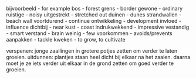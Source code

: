 bijvoorbeeld - for example
bos - forest
grens - border
gewone - ordinary 
ruistige - noisy
uitgestrekt - stretched out
duinen - dunes
strandwallen - beach wall
voortdurend - continue
ontwikkeling - development
invloed - influence
dichtbij - near
kust - coast
indrukwekkend - impressive
vestandig - smart
verstand - brain
weinig - few
voorkommen - avoids/prevents
aanpakken - tackle
kweken - to grow, to cultivate 

verspenen: jonge zaailingen in grotere potjes zetten om verder te laten groeien.
uitdunnen: plantjes staan heel dicht bij elkaar na het zaaien. daarna moet je ze iets verder uit elkaar in de grond zetten om goed verder te groeien.